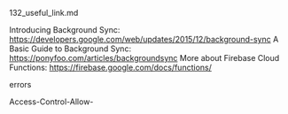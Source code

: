 132_useful_link.md

Introducing Background Sync: https://developers.google.com/web/updates/2015/12/background-sync
A Basic Guide to Background Sync: https://ponyfoo.com/articles/backgroundsync
More about Firebase Cloud Functions: https://firebase.google.com/docs/functions/


errors

Access-Control-Allow-
